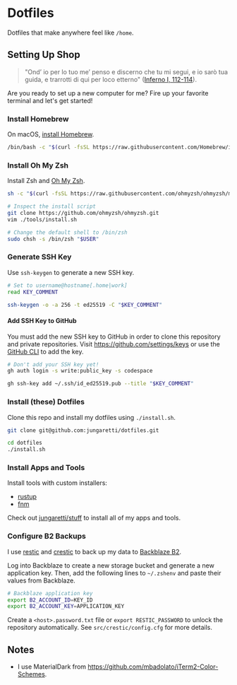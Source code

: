 # Dotfiles

Dotfiles that make anywhere feel like `/home`.

## Setting Up Shop

> "Ond’ io per lo tuo me’ penso e discerno che tu mi segui, e io sarò tua guida, e trarrotti di qui per loco etterno" ([Inferno I, 112-114](https://digitaldante.columbia.edu/dante/divine-comedy/inferno/inferno-1/)).

Are you ready to set up a new computer for me? Fire up your favorite terminal and let's get started!

### Install Homebrew

On macOS, [install Homebrew](https://brew.sh/).

```sh
/bin/bash -c "$(curl -fsSL https://raw.githubusercontent.com/Homebrew/install/HEAD/install.sh)"
```

### Install Oh My Zsh

Install Zsh and [Oh My Zsh](https://ohmyz.sh/).

```sh
sh -c "$(curl -fsSL https://raw.githubusercontent.com/ohmyzsh/ohmyzsh/master/tools/install.sh)"

# Inspect the install script
git clone https://github.com/ohmyzsh/ohmyzsh.git
vim ./tools/install.sh

# Change the default shell to /bin/zsh
sudo chsh -s /bin/zsh "$USER"
```

### Generate SSH Key

Use `ssh-keygen` to generate a new SSH key.

```sh
# Set to username@hostname[.home|work]
read KEY_COMMENT

ssh-keygen -o -a 256 -t ed25519 -C "$KEY_COMMENT"
```

#### Add SSH Key to GitHub

You must add the new SSH key to GitHub in order to clone this repository and private repositories. Visit https://github.com/settings/keys or use the [GitHub CLI](https://cli.github.com/manual/) to add the key.

```sh
# Don't add your SSH key yet!
gh auth login -s write:public_key -s codespace

gh ssh-key add ~/.ssh/id_ed25519.pub --title "$KEY_COMMENT"
```

### Install (these) Dotfiles

Clone this repo and install my dotfiles using `./install.sh`.

```sh
git clone git@github.com:jungaretti/dotfiles.git

cd dotfiles
./install.sh
```

### Install Apps and Tools

Install tools with custom installers:

- [rustup](https://rustup.rs/)
- [fnm](https://github.com/Schniz/fnm)

Check out [jungaretti/stuff](https://github.com/jungaretti/stuff) to install all of my apps and tools.

### Configure B2 Backups

I use [restic](https://github.com/restic/restic) and [crestic](https://github.com/nils-werner/crestic) to back up my data to [Backblaze B2](https://www.backblaze.com/b2/cloud-storage.html).

Log into Backblaze to create a new storage bucket and generate a new application key. Then, add the following lines to `~/.zshenv` and paste their values from Backblaze.

```sh
# Backblaze application key
export B2_ACCOUNT_ID=KEY_ID
export B2_ACCOUNT_KEY=APPLICATION_KEY
```

Create a `<host>.password.txt` file or `export RESTIC_PASSWORD` to unlock the repository automatically. See `src/crestic/config.cfg` for more details.

## Notes

- I use MaterialDark from https://github.com/mbadolato/iTerm2-Color-Schemes.
